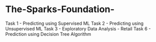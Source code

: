 # The-Sparks-Foundation-
Task 1 - Predicting using Supervised ML
Task 2 - Predicting using Unsupervised ML
Task 3 - Exploratory Data Analysis - Retail
Task 6 - Prediction using Decision Tree Algorithm
